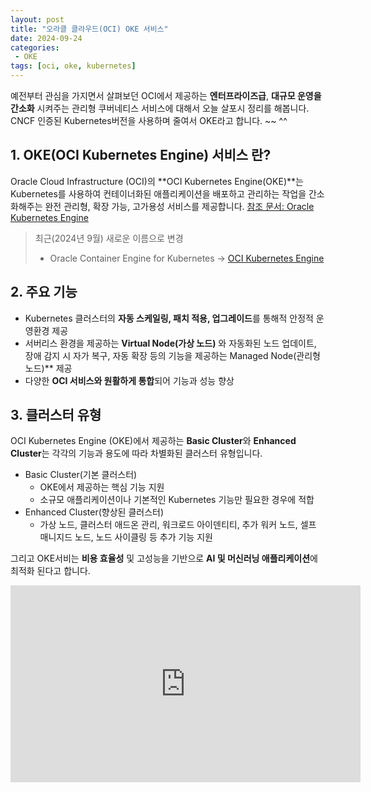 ```yaml
---
layout: post
title: "오라클 클라우드(OCI) OKE 서비스"
date: 2024-09-24
categories:
 - OKE
tags: [oci, oke, kubernetes]
---
```

예전부터 관심을 가지면서 살펴보던 OCI에서 제공하는 **엔터프라이즈급**, **대규모 운영을 간소화** 시켜주는 관리형 쿠버네티스 서비스에 대해서 오늘 살포시 정리를 해봅니다. CNCF 인증된 Kubernetes버전을 사용하며 줄여서 OKE라고 합니다. ~~ ^^

## 1\. OKE(OCI Kubernetes Engine) 서비스 란?
Oracle Cloud Infrastructure (OCI)의 **OCI Kubernetes Engine(OKE)**는 Kubernetes를 사용하여 컨테이너화된 애플리케이션을 배포하고 관리하는 작업을 간소화해주는 완전 관리형, 확장 가능, 고가용성 서비스를 제공합니다. 
[참조 문서: Oracle Kubernetes Engine](https://www.oracle.com/cloud/cloud-native/kubernetes-engine/)

> 최근(2024년 9월) 새로운 이름으로 변경
> * Oracle Container Engine for Kubernetes → [OCI Kubernetes Engine](https://docs.oracle.com/en-us/iaas/releasenotes/conteng/conteng-rename.htm,"oci-release")

## 2\. 주요 기능 
   - Kubernetes 클러스터의 **자동 스케일링, 패치 적용, 업그레이드**를 통해적 안정적 운영환경 제공
   - 서버리스 환경을 제공하는 **Virtual Node(가상 노드)** 와 자동화된 노드 업데이트, 장애 감지 시 자가 복구, 자동 확장 등의 기능을 제공하는 Managed Node(관리형 노드)** 제공
   - 다양한 **OCI 서비스와 원활하게 통합**되어 기능과 성능 향상

## 3\. 클러스터 유형
OCI Kubernetes Engine (OKE)에서 제공하는 **Basic Cluster**와 **Enhanced Cluster**는 각각의 기능과 용도에 따라 차별화된 클러스터 유형입니다.
   - Basic Cluster(기본 클러스터)
     - OKE에서 제공하는 핵심 기능 지원
     - 소규모 애플리케이션이나 기본적인 Kubernetes 기능만 필요한 경우에 적합
   - Enhanced Cluster(향상된 클러스터)
     - 가상 노드, 클러스터 애드온 관리, 워크로드 아이덴티티, 추가 워커 노드, 셀프 매니지드 노드, 노드 사이클링 등 추가 기능 지원

 그리고 OKE서비는 **비용 효율성** 및 고성능을 기반으로 **AI 및 머신러닝 애플리케이션**에 최적화 된다고 합니다.
 
<iframe width="560" height="315" src="https://www.youtube.com/embed/yEHlt75KmA8" frameborder="0" allowfullscreen></iframe>
